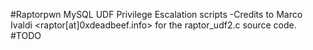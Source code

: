 #Raptorpwn MySQL UDF Privilege Escalation scripts
 -Credits to Marco Ivaldi <raptor[at]0xdeadbeef.info> for the raptor_udf2.c source code.
#TODO
